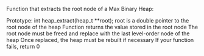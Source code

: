Function that extracts the root node of a Max Binary Heap:

Prototype: int heap_extract(heap_t **root);
root is a double pointer to the root node of the heap
Function returns the value stored in the root node
The root node must be freed and replace with the last level-order node of the heap
Once replaced, the heap must be rebuilt if necessary
If your function fails, return 0
